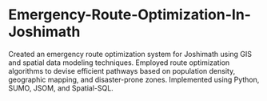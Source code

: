 # Emergency-Route-Optimization-In-Joshimath
Created an emergency route optimization system for Joshimath using GIS and spatial data modeling techniques. Employed route optimization algorithms to devise efficient pathways based on population density, geographic mapping, and disaster-prone zones. Implemented using Python, SUMO, JSOM, and Spatial-SQL. 
